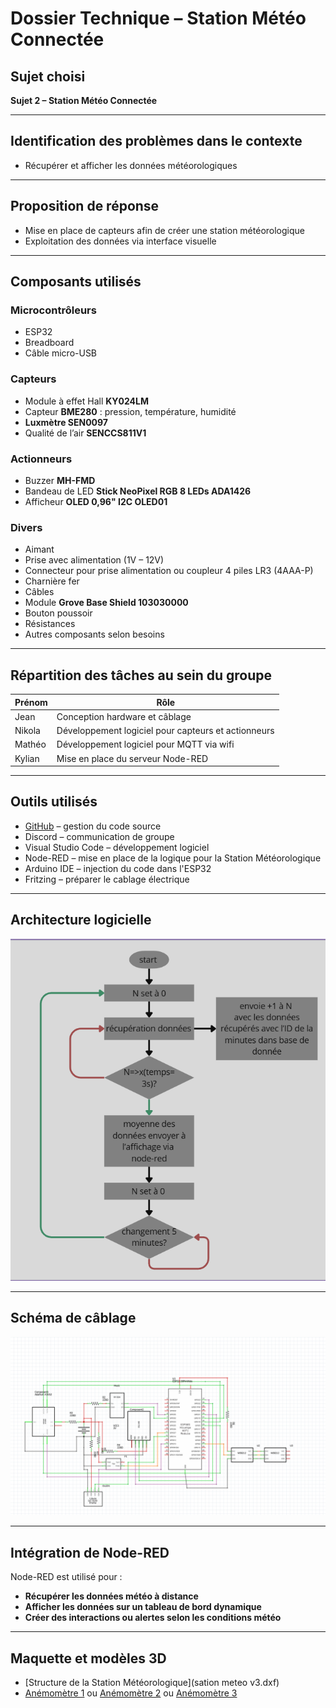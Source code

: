 #  Dossier Technique – Station Météo Connectée

##  Sujet choisi

**Sujet 2 – Station Météo Connectée**

---

##  Identification des problèmes dans le contexte

- Récupérer et afficher les données météorologiques

---

##  Proposition de réponse

- Mise en place de capteurs afin de créer une station météorologique
- Exploitation des données via interface visuelle

---

##  Composants utilisés

###  Microcontrôleurs
- ESP32  
- Breadboard  
- Câble micro-USB

###  Capteurs
- Module à effet Hall **KY024LM**
- Capteur **BME280** : pression, température, humidité
- **Luxmètre SEN0097**
- Qualité de l’air **SENCCS811V1**

###  Actionneurs
- Buzzer **MH-FMD**
- Bandeau de LED **Stick NeoPixel RGB 8 LEDs ADA1426**
- Afficheur **OLED 0,96" I2C OLED01**

###  Divers
- Aimant  
- Prise avec alimentation (1V – 12V)  
- Connecteur pour prise alimentation ou coupleur 4 piles LR3 (4AAA-P)  
- Charnière fer  
- Câbles  
- Module **Grove Base Shield 103030000**  
- Bouton poussoir  
- Résistances  
- Autres composants selon besoins

---

##  Répartition des tâches au sein du groupe

| Prénom   | Rôle                                                       |
|----------|------------------------------------------------------------|
| Jean     | Conception hardware et câblage                             |
| Nikola   | Développement logiciel pour capteurs et actionneurs        |
| Mathéo   | Développement logiciel pour MQTT via wifi                  |
| Kylian   | Mise en place du serveur Node-RED                          |

---

##  Outils utilisés

- [GitHub](https://github.com/GeantCreeper/weather_station) – gestion du code source
- Discord – communication de groupe
- Visual Studio Code – développement logiciel
- Node-RED – mise en place de la logique pour la Station Météorologique
- Arduino IDE – injection du code dans l'ESP32
- Fritzing – préparer le cablage électrique

---

##  Architecture logicielle

![Logigramme](logigramme.png)

---

##  Schéma de câblage

![Schéma électrique](schema_electrique.png)

---

##  Intégration de Node-RED

Node-RED est utilisé pour :
- **Récupérer les données météo à distance**
- **Afficher les données sur un tableau de bord dynamique**
- **Créer des interactions ou alertes selon les conditions météo**

---

##  Maquette et modèles 3D

- [Structure de la Station Météorologique](sation meteo v3.dxf)
- [Anémomètre 1](https://www.printables.com/model/599533-anemometer-v2-for-arduino) ou [Anémomètre 2](https://www.thingiverse.com/thing:942299) ou [Anémomètre 3](https://www.thingiverse.com/thing:3648443)
